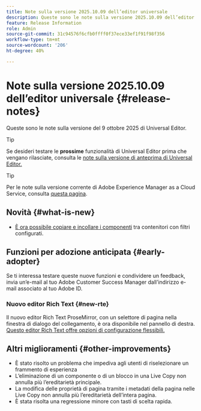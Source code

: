 ```yaml
---
title: Note sulla versione 2025.10.09 dell’editor universale
description: Queste sono le note sulla versione 2025.10.09 dell’editor universale.
feature: Release Information
role: Admin
source-git-commit: 31c94576f6cfb0ffff0f37ece33ef1f91f98f356
workflow-type: tm+mt
source-wordcount: '206'
ht-degree: 40%

---
```



# Note sulla versione 2025.10.09 dell’editor universale {#release-notes}

Queste sono le note sulla versione del 9 ottobre 2025 di Universal Editor.

>[!TIP]
>
>Se desideri testare le **prossime** funzionalità di Universal Editor prima che vengano rilasciate, consulta le [note sulla versione di anteprima di Universal Editor.](/help/release-notes/universal-editor/preview.md)

>[!TIP]
>
>Per le note sulla versione corrente di Adobe Experience Manager as a Cloud Service, consulta [questa pagina](/help/release-notes/release-notes-cloud/release-notes-current.md).

## Novità {#what-is-new}

* [È ora possibile copiare e incollare i componenti](/help/sites-cloud/authoring/universal-editor/authoring.md#copy-paste) tra contenitori con filtri configurati.

## Funzioni per adozione anticipata {#early-adopter}

Se ti interessa testare queste nuove funzioni e condividere un feedback, invia un’e-mail al tuo Adobe Customer Success Manager dall’indirizzo e-mail associato al tuo Adobe ID.

### Nuovo editor Rich Text {#new-rte}

Il nuovo editor Rich Text ProseMirror, con un selettore di pagina nella finestra di dialogo del collegamento, è ora disponibile nel pannello di destra. [Questo editor Rich Text offre opzioni di configurazione flessibili.](/help/implementing/universal-editor/configure-rte.md)

## Altri miglioramenti {#other-improvements}

* È stato risolto un problema che impediva agli utenti di riselezionare un frammento di esperienza
* L’eliminazione di un componente o di un blocco in una Live Copy non annulla più l’ereditarietà principale.
* La modifica delle proprietà di pagina tramite i metadati della pagina nelle Live Copy non annulla più l’ereditarietà dell’intera pagina.
* È stata risolta una regressione minore con tasti di scelta rapida.
